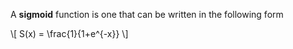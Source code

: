 A **sigmoid** function is one that can be written in the following form

\\[
S(x) = \frac{1}{1+e^{-x}}
\\]